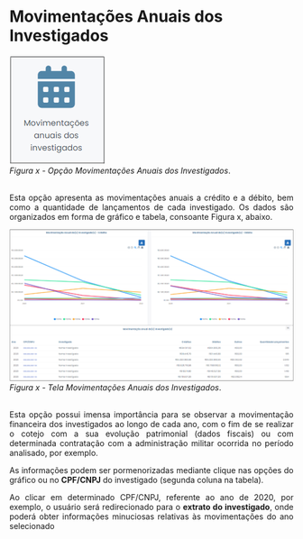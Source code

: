 # Movimentações Anuais dos Investigados

![](img/MovAnuais.png)<br>
*Figura x - Opção Movimentações Anuais dos Investigados*. <br><br>

<p style="text-align: justify;">Esta opção apresenta as movimentações anuais a crédito e a débito, bem como a quantidade de lançamentos de cada investigado. Os dados são organizados em forma de gráfico e tabela, consoante Figura x, abaixo. </p>

![](img/TelaMovimentaçãoAnual.png)<br>
*Figura x - Tela Movimentações Anuais dos Investigados*. <br><br>

<p style="text-align: justify;">Esta opção possui imensa importância para se observar a movimentação financeira dos investigados ao longo de cada ano, com o fim de se realizar o cotejo com a sua evolução patrimonial (dados fiscais) ou com determinada contratação com a administração militar ocorrida no período analisado, por exemplo.</p>

<p style="text-align: justify;">As informações podem ser pormenorizadas mediante clique nas opções do gráfico ou no <strong>CPF/CNPJ</strong> do investigado (segunda coluna na tabela).</p>

<p style="text-align: justify;">Ao clicar em determinado CPF/CNPJ, referente ao ano de 2020, por exemplo, o usuário será redirecionado para o <strong>extrato do investigado</strong>, onde poderá obter informações minuciosas relativas às movimentações do ano selecionado</p>

